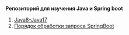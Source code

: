 **Репозиторий для изучения Java и Spring boot**

1. [Java8-Java17](/docs/Java8-Java17.md)
2. [Порядок обработки запроса SpringBoot](/docs/Spring/spring_stack_trace.md)


